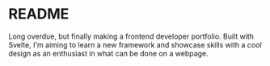 # README

Long overdue, but finally making a frontend developer portfolio. 
Built with Svelte, I'm aiming to learn a new framework and showcase skills 
with a _cool_ design as an enthusiast in what can be done on a webpage.
